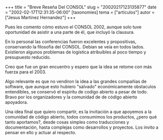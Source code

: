 +++
title = "Breve Reseña Del CONSOL"
slug = "20020217123135877"
date = "2002-02-17T12:31:35-06:00"
[taxonomies]
tema = ["articulos"]
autor = ["Jesus Martinez Hernandez"]
+++

Pues les comento cómo estuvo el CONSOL 2002, aunque solo tuve
oportunidad de asistir a una parte de él, que incluyó la clausura.

En lo personal las conferencias fueron excelentes y propositivas,
conservando la filosofia del CONSOL. Debian se veía en todos lados.
Existieron algunos problemas de logística atribuibles al poco tiempo y
presupuesto reducido.

Creo que fue un gran encuentro y espero que la idea se retome con más
fuerza para el 2003.

Algo relevante es que no vendiron la idea a las grandes compañias de
software, que aunque esto hubiero "salvado" económicamente obstaculos
entendibles, se conservó el espiritu de codigo abierto a pesar de todo.
Bravo por los organizadores y la comunidad de de código abierto
apoyadora.

Una idea final que quiero compartir, es la invitación a que apoyemos a
la comunidad de código abierto, todos consumimos los productos, ¿pero
qué tanto aportamos?, desde cosas simples como traducciones y
documentación, hasta complejas como desarrollos y proyectos. Los invito
a pensar en ello y actuar al respecto.
